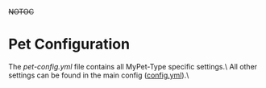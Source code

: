 ~~NOTOC~~
# Pet Configuration

The *pet-config.yml* file contains all MyPet-Type specific settings.\\
All other settings can be found in the main config ([config.yml](en/configfile)).\\



